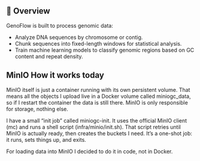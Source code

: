 ## 🧬 Overview

 GenoFlow is built to process genomic data:
- Analyze DNA sequences by chromosome or contig.
- Chunk sequences into fixed-length windows for statistical analysis.
- Train machine learning models to classify genomic regions based on GC content and repeat density.


## MinIO How it works today

MinIO itself is just a container running with its own persistent volume. That means all the objects I upload live in a Docker volume called miniogc_data, so if I restart the container the data is still there. MinIO is only responsible for storage, nothing else.

I have a small “init job” called miniogc-init. It uses the official MinIO client (mc) and runs a shell script (infra/minio/init.sh). That script retries until MinIO is actually ready, then creates the buckets I need. It’s a one-shot job: it runs, sets things up, and exits. 

For loading data into MinIO I decided to do it in code, not in Docker. 






